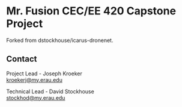 # Mr. Fusion CEC/EE 420 Capstone Project

Forked from dstockhouse/icarus-dronenet.

## Contact

Project Lead - Joseph Kroeker  
[kroekerj@my.erau.edu](mailto:kroekerj@my.erau.edu)

Technical Lead - David Stockhouse  
[stockhod@my.erau.edu](mailto:stockhod@my.erau.edu)

